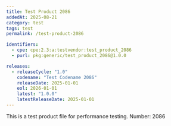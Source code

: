 ```yaml
---
title: Test Product 2086
addedAt: 2025-08-21
category: test
tags: test
permalink: /test-product-2086

identifiers:
  - cpe: cpe:2.3:a:testvendor:test_product_2086
  - purl: pkg:generic/test_product_2086@1.0.0

releases:
  - releaseCycle: "1.0"
    codename: "Test Codename 2086"
    releaseDate: 2025-01-01
    eol: 2026-01-01
    latest: "1.0.0"
    latestReleaseDate: 2025-01-01
---
```


This is a test product file for performance testing. Number: 2086
